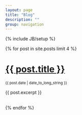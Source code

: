 ```yaml
---
layout: page
title: "Blog"
description: ""
group: navigation
---
```

{% include JB/setup %}

<div>
    {% for post in site.posts limit 4 %}
        <h1><a href="{{ BASE_PATH }}{{ post.url }}">{{ post.title }}</a></h1><small>{{ post.date | date_to_long_string }}</small>
        <p>{{ post.excerpt }}</p><br>
    {% endfor %}
</div>